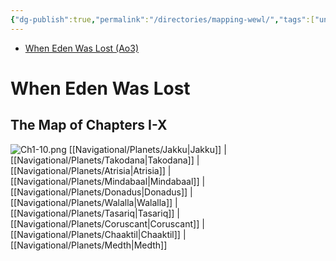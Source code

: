 ```yaml
---
{"dg-publish":true,"permalink":"/directories/mapping-wewl/","tags":["unfinished","meta"],"noteIcon":"saber1"}
---
```


- [When Eden Was Lost (Ao3)](https://archiveofourown.org/works/19334440/chapters/45992584)

# When Eden Was Lost

## The Map of Chapters I-X
![Ch1-10.png](/img/user/Photos/Ch1-10.png)
[[Navigational/Planets/Jakku\|Jakku]] | [[Navigational/Planets/Takodana\|Takodana]] | [[Navigational/Planets/Atrisia\|Atrisia]] | [[Navigational/Planets/Mindabaal\|Mindabaal]] | [[Navigational/Planets/Donadus\|Donadus]] | [[Navigational/Planets/Walalla\|Walalla]] | [[Navigational/Planets/Tasariq\|Tasariq]] | [[Navigational/Planets/Coruscant\|Coruscant]] | [[Navigational/Planets/Chaaktil\|Chaaktil]] | [[Navigational/Planets/Medth\|Medth]]
